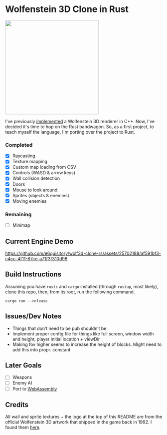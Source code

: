 # Wolfenstein 3D Clone in Rust

<img src="https://github.com/e6quisitory/wolf3d-clone-rs/assets/25702188/0cb948af-8d73-469a-8786-c6615d95caf6" width=300/>

I've previously [implemented](https://github.com/e6quisitory/wolf3d-clone) a Wolfenstein 3D renderer in C++. Now, I've decided it's time to hop on the Rust bandwagon. So, as a first project, to teach myself the language, I'm porting over the project to Rust.

### Completed
- [x] Raycasting
- [x] Texture mapping
- [x] Custom map loading from CSV
- [x] Controls (WASD & arrow keys)
- [x] Wall collision detection
- [x] Doors
- [x] Mouse to look around
- [x] Sprites (objects & enemies)
- [x] Moving enemies

### Remaining
- [ ] Minimap

## Current Engine Demo
https://github.com/e6quisitory/wolf3d-clone-rs/assets/25702188/af591bf3-c4cc-4f11-87ce-a71f3f310d98

## Build Instructions
Assuming you have `rustc` and `cargo` installed (through `rustup`, most likely), clone this repo, then, from its root, run the following command.
```
cargo run --release
```
## Issues/Dev Notes
- Things that don’t need to be pub shouldn’t be
- Implement proper config file for things like full screen, window width and height, player initial location + viewDir
- Making fov higher seems to increase the height of blocks. Might need to add this into propr. constant

## Later Goals
- [ ] Weapons
- [ ] Enemy AI
- [ ] Port to [WebAssembly](https://rustwasm.github.io/docs/book)

## Credits
All wall and sprite textures + the logo at the top of this README are from the official Wolfenstein 3D artwork that shipped in the game back in 1992. I found them [here](https://www.spriters-resource.com/pc_computer/wolfenstein3d/).
